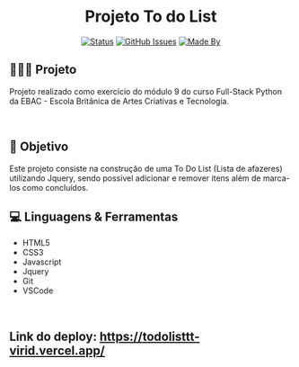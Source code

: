 <h1 align="center">Projeto To do List</h1>

<div align="center">

[![Status](https://img.shields.io/badge/status-finished-red.svg)]()
[![GitHub Issues](https://img.shields.io/github/languages/count/Yaguera/todolistVercel)]()
[![Made By](https://img.shields.io/badge/Made%20By-Yago%20Gomes-green)]()

</div>

<h2>👩🏻‍💻 Projeto</h2>

<p>
   Projeto realizado como exercício do módulo 9 do curso Full-Stack Python da EBAC - Escola Britânica de Artes Criativas e Tecnologia.
</p>
<br>

<h2>🎯 Objetivo</h2>

<p>
  Este projeto consiste na construção de uma To Do List (Lista de afazeres) utilizando Jquery, sendo possivel adicionar e remover itens além de marca-los como concluídos.
<br>

<h2>💻 Linguagens & Ferramentas</h2>

* HTML5
* CSS3
* Javascript
* Jquery
* Git
* VSCode
<br>

## Link do deploy: <https://todolisttt-virid.vercel.app/>
